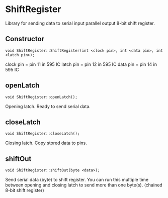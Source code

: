 # ShiftRegister
Library for sending data to serial input parallel output 8-bit shift register.

## Constructor
```
void ShiftRegister::ShiftRegister(int <clock pin>, int <data pin>, int <latch pin>);
```
clock pin = pin 11 in 595 IC
latch pin = pin 12 in 595 IC
data pin = pin 14 in 595 IC

## openLatch
```
void ShiftRegister::openLatch();
```
Opening latch. Ready to send serial data.

## closeLatch
```
void ShiftRegister::closeLatch();
```
Closing latch. Copy stored data to pins.

## shiftOut
```
void ShiftRegister::shiftOut(byte <data>);
```
Send serial data (byte) to shift register.
You can run this multiple time between opening and closing latch to send more than one byte(s). (chained 8-bit shift register)
